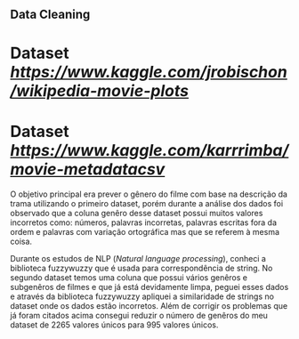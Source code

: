 ## Data Cleaning 

# Dataset _https://www.kaggle.com/jrobischon/wikipedia-movie-plots_
# Dataset _https://www.kaggle.com/karrrimba/movie-metadatacsv_

O objetivo principal era prever o gênero do filme com base na descrição da trama
utilizando o primeiro dataset, porém durante a análise dos dados foi observado que a coluna genêro desse dataset possui muitos valores incorretos como: números, palavras incorretas, palavras escritas fora da ordem e palavras com variação ortográfica mas que se referem à mesma coisa.

Durante os estudos de NLP (_Natural language processing_), conheci a biblioteca fuzzywuzzy que é usada para correspondência de string. No segundo dataset temos uma coluna que possui vários genêros e subgenêros de filmes e que já está devidamente limpa, peguei esses dados e através da biblioteca fuzzywuzzy apliquei a similaridade de strings no dataset onde os dados estão incorretos. Além de corrigir os problemas que já foram citados acima consegui reduzir o número de genêros do meu dataset de 2265 valores únicos para 995 valores únicos.
